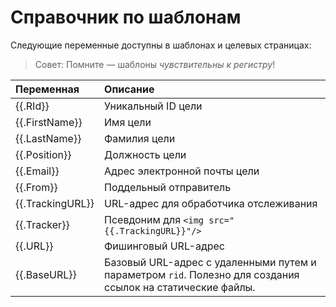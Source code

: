 # Справочник по шаблонам

Следующие переменные доступны в шаблонах и целевых страницах:

> Совет: Помните — шаблоны _чувствительны к регистру_!

| Переменная | Описание |
| :--- | :--- |
| {{.RId}} | Уникальный ID цели |
| {{.FirstName}} | Имя цели |
| {{.LastName}} | Фамилия цели |
| {{.Position}} | Должность цели |
| {{.Email}} | Адрес электронной почты цели |
| {{.From}} | Поддельный отправитель |
| {{.TrackingURL}} | URL-адрес для обработчика отслеживания |
| {{.Tracker}} | Псевдоним для `<img src="{{.TrackingURL}}"/>` |
| {{.URL}} | Фишинговый URL-адрес |
| {{.BaseURL}} | Базовый URL-адрес с удаленными путем и параметром `rid`. Полезно для создания ссылок на статические файлы. |

